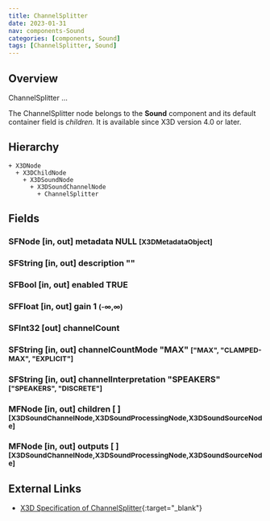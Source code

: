 ```yaml
---
title: ChannelSplitter
date: 2023-01-31
nav: components-Sound
categories: [components, Sound]
tags: [ChannelSplitter, Sound]
---
```

<style>
.post h3 {
   word-spacing: 0.2em;
}
</style>

## Overview

ChannelSplitter ...

The ChannelSplitter node belongs to the **Sound** component and its default container field is *children.* It is available since X3D version 4.0 or later.

## Hierarchy

```
+ X3DNode
  + X3DChildNode
    + X3DSoundNode
      + X3DSoundChannelNode
        + ChannelSplitter
```

## Fields

### SFNode [in, out] **metadata** NULL <small>[X3DMetadataObject]</small>

### SFString [in, out] **description** ""

### SFBool [in, out] **enabled** TRUE

### SFFloat [in, out] **gain** 1 <small>(-∞,∞)</small>

### SFInt32 [out] **channelCount**

### SFString [in, out] **channelCountMode** "MAX" <small>["MAX", "CLAMPED-MAX", "EXPLICIT"]</small>

### SFString [in, out] **channelInterpretation** "SPEAKERS" <small>["SPEAKERS", "DISCRETE"]</small>

### MFNode [in, out] **children** [ ] <small>[X3DSoundChannelNode,X3DSoundProcessingNode,X3DSoundSourceNode]</small>

### MFNode [in, out] **outputs** [ ] <small>[X3DSoundChannelNode,X3DSoundProcessingNode,X3DSoundSourceNode]</small>

## External Links

- [X3D Specification of ChannelSplitter](https://www.web3d.org/documents/specifications/19775-1/V4.0/Part01/components/sound.html#ChannelSplitter){:target="_blank"}

